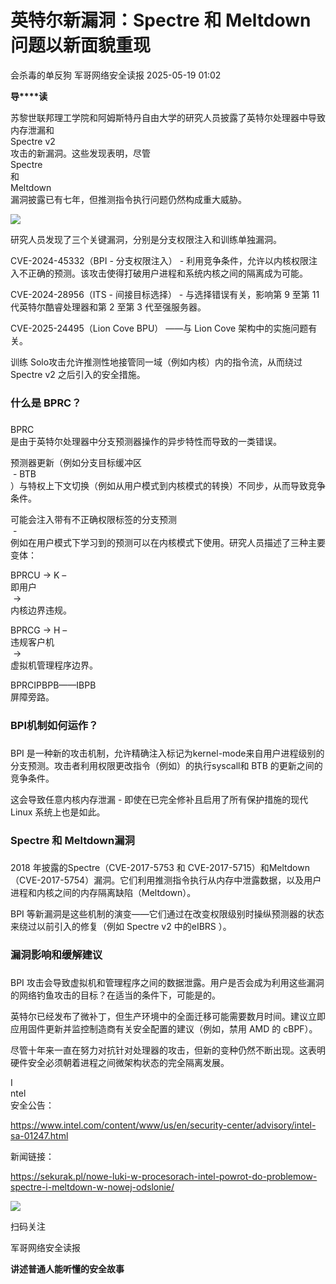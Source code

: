 #  英特尔新漏洞：Spectre 和 Meltdown 问题以新面貌重现   
会杀毒的单反狗  军哥网络安全读报   2025-05-19 01:02  
  
**导****读**  
  
  
  
苏黎世联邦理工学院和阿姆斯特丹自由大学的研究人员披露了英特尔处理器中导致内存泄漏和  
Spectre v2  
攻击的新漏洞。这些发现表明，尽管  
Spectre  
和  
Meltdown  
漏洞披露已有七年，但推测指令执行问题仍然构成重大威胁。  
  
![](https://mmbiz.qpic.cn/mmbiz_jpg/AnRWZJZfVaHy0fWeLnxelkLiauI5TbsvhRBeYbZZhA1tSGdiaELysrU2NvbBHn8Ue4IEiaPlDOHNcKfYVZuiaXaRoQ/640?wx_fmt=jpeg&from=appmsg "")  
  
  
研究人员发现了三个关键漏洞，分别是分支权限注入和训练单独漏洞。  
  
  
CVE-2024-45332（BPI - 分支权限注入） - 利用竞争条件，允许以内核权限注入不正确的预测。该攻击使得打破用户进程和系统内核之间的隔离成为可能。  
  
  
CVE-2024-28956（ITS - 间接目标选择） - 与选择错误有关，影响第 9 至第 11 代英特尔酷睿处理器和第 2 至第 3 代至强服务器。  
  
  
CVE-2025-24495（Lion Cove BPU） ——与 Lion Cove 架构中的实施问题有关。  
  
  
训练 Solo攻击允许推测性地接管同一域（例如内核）内的指令流，从而绕过 Spectre v2 之后引入的安全措施。  
  
### 什么是 BPRC？  
###   
  
BPRC   
是由于英特尔处理器中分支预测器操作的异步特性而导致的一类错误。  
  
  
预测器更新（例如分支目标缓冲区  
 - BTB  
）与特权上下文切换（例如从用户模式到内核模式的转换）不同步，从而导致竞争条件。  
  
  
可能会注入带有不正确权限标签的分支预测  
 -   
例如在用户模式下学习到的预测可以在内核模式下使用。研究人员描述了三种主要变体：  
  
  
BPRCU -> K –   
即用户  
 ->   
内核边界违规。  
  
BPRCG -> H –   
违规客户机  
 ->   
虚拟机管理程序边界。  
  
BPRCIPBPB——IBPB  
屏障旁路。  
  
### BPI机制如何运作？  
###   
  
BPI 是一种新的攻击机制，允许精确注入标记为kernel-mode来自用户进程级别的分支预测。攻击者利用权限更改指令（例如）的执行syscall和 BTB 的更新之间的竞争条件。  
  
  
这会导致任意内核内存泄漏 - 即使在已完全修补且启用了所有保护措施的现代 Linux 系统上也是如此。  
  
### Spectre 和 Meltdown漏洞  
###   
  
2018 年披露的Spectre（CVE-2017-5753 和 CVE-2017-5715）和Meltdown （CVE-2017-5754）漏洞。它们利用推测指令执行从内存中泄露数据，以及用户进程和内核之间的内存隔离缺陷（Meltdown）。  
  
  
BPI 等新漏洞是这些机制的演变——它们通过在改变权限级别时操纵预测器的状态来绕过以前引入的修复（例如 Spectre v2 中的eIBRS ）。  
  
### 漏洞影响和缓解建议  
###   
  
BPI 攻击会导致虚拟机和管理程序之间的数据泄露。用户是否会成为利用这些漏洞的网络钓鱼攻击的目标？在适当的条件下，可能是的。  
  
  
英特尔已经发布了微补丁，但生产环境中的全面迁移可能需要数月时间。建议立即应用固件更新并监控制造商有关安全配置的建议（例如，禁用 AMD 的 cBPF）。  
  
  
尽管十年来一直在努力对抗针对处理器的攻击，但新的变种仍然不断出现。这表明硬件安全必须朝着进程之间微架构状态的完全隔离发展。  
  
  
I  
ntel  
安全公告：  
  
https://www.intel.com/content/www/us/en/security-center/advisory/intel-sa-01247.html  
  
  
新闻链接：  
  
https://sekurak.pl/nowe-luki-w-procesorach-intel-powrot-do-problemow-spectre-i-meltdown-w-nowej-odslonie/  
  
![](https://mmbiz.qpic.cn/mmbiz_jpg/AnRWZJZfVaGC3gsJClsh4Fia0icylyBEnBywibdbkrLLzmpibfdnf5wNYzEUq2GpzfedMKUjlLJQ4uwxAFWLzHhPFQ/640?wx_fmt=jpeg "")  
  
扫码关注  
  
军哥网络安全读报  
  
**讲述普通人能听懂的安全故事**  
  
